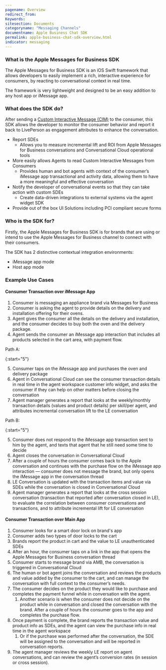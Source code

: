 ```yaml
---
pagename: Overview
redirect_from:
Keywords:
sitesection: Documents
categoryname: "Messaging Channels"
documentname: Apple Business Chat SDK
permalink: apple-business-chat-sdk-overview.html
indicator: messaging
---
```


### What is the Apple Messages for Business SDK

The Apple Messages for Business SDK is an iOS Swift framework that allows developers to easily implement a rich, interactive experience for consumers, by reacting to conversational context in real time.

The framework is very lightweight and designed to be an easy addition to any host app or iMessage app.

### What does the SDK do?

After sending a [Custom Interactive Message (CIM)](apple-messages-for-business-templates-custom-interactive-message-template.html) to the consumer, this SDK allows the developer to monitor the consumer behavior and report it back to LivePerson as engagement attributes to enhance the conversation.

- Report SDEs
  - Allows you to measure incremental lift and ROI from Apple Messages for Business conversations and Conversational Cloud operational tools
- More easily allows Agents to read Custom Interactive Messages from Consumers
  - Provides human and bot agents with context of the consumer’s iMessage app transactional and activity data, allowing them to have a more meaningful and effective conversation
- Notify the developer of conversational events so that they can take action with custom SDEs
  - Create data-driven integrations to external systems via the agent widget SDK
- Provide out of the box UI Solutions including PCI compliant secure forms

### Who is the SDK for?

Firstly, the Apple Messages for Business SDK is for brands that are using or intend to use the Apple Messages for Business channel to connect with their consumers.

The SDK has 2 distinctive contextual integration environments:

- iMessage app mode
- Host app mode

### Example Use Cases

#### Consumer Transaction over iMessage App

1. Consumer is messaging an appliance brand via Messages for Business
2. Consumer is asking the agent to provide details on the delivery and installation offering for their ovens.
3. Agent gives the consumer all the details on the delivery and installation, and the consumer decides to buy both the oven and the delivery package.
4. Agent sends the consumer an iMessage app interaction that includes all products selected in the cart area, with payment flow.

Path A:

{:start="5"}

5. Consumer taps on the iMessage app and purchases the oven and delivery package
6. Agent in Conversational Cloud can see the consumer transaction details in real time in the agent workspace customer info widget, and asks the consumer if they can help on other matters before closing the conversation
7. Agent manager generates a report that looks at the weekly/monthly transaction details (values and product details) per skill/per agent, and attributes incremental conversation lift to the LE conversation

Path B:

{:start="5"}

5. Consumer does not respond to the iMessage app transaction sent to him by the agent, and texts that agent that he still need some time to decide
6. Agent closes the conversation in Conversational Cloud
7. After a couple of hours the consumer comes back to the Apple conversation and continues with the purchase flow on the iMessage app interaction — consumer does not message the brand, but only opens the iMessage app in the conversation thread
8. LE Conversation is updated with the transaction items and value via SDEs while the conversation is closed in Conversational Cloud
9. Agent manager generates a report that looks at the cross session conversation (transaction that reported after conversation closed in LE), to evaluate the correlation between consumer conversations and transactions, and to attribute incremental lift for LE conversation

#### Consumer Transaction over Main App

1. Consumer looks for a smart door lock on brand's app
2. Consumer adds two types of door locks to the cart
3. Brands report the product in cart and the value to LE unauthenticated SDEs
4. After an hour, the consumer taps on a link in the app that opens the Apple Messages for Business conversation thread
5. Consumer starts to message brand via AMB, the conversation is triggered in Conversational Cloud
6. The human or bot agent joins the conversation and reviews the products and value added by the consumer to the cart, and can manage the conversation with full context to the consumer’s needs.
7. The consumer decides on the product they would like to purchase and completes the payment funnel while in conversation with the agent.
   1. Another scenario is when the consumer does not decide on the product while in conversation and closed the conversation with the brand. After a couple of hours the consumer goes to the app and completes the purchase flow.
8. Once payment is complete, the brand reports the transaction value and product info as SDEs, and the agent can view the purchase info in real time in the agent workspace
   1. Or if the purchase was performed after the conversation, the SDE will be assigned to the conversation and will be reported in conversation reports.
9. The agent manager reviews the weekly LE report on agent conversations, and can review the agent’s conversion rates (in session or cross session).
